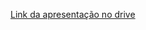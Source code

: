 [Link da apresentação no drive](https://drive.google.com/drive/folders/1YVZMANOMtqIw4k0dMVW9TgKZ7JQ2XaD8?usp=drive_link)